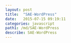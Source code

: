 ```yaml
---
layout: post
title:  "SAE-WordPress"
date:   2015-07-15 09:19:11
categories: javascript
path1: /md/SAE-WordPress
describe: SAE-WordPress
---
```



